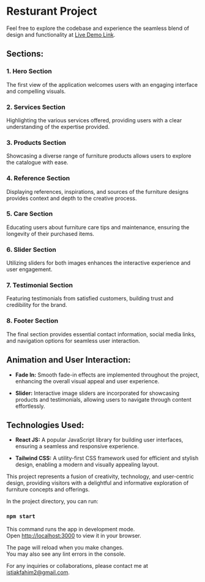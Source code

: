 # Resturant Project


Feel free to explore the codebase and experience the seamless blend of design and functionality at [Live Demo Link](https://clever-croissant-f7f6d2.netlify.app/).

## Sections:

### 1. Hero Section
The first view of the application welcomes users with an engaging interface and compelling visuals.

### 2. Services Section
Highlighting the various services offered, providing users with a clear understanding of the expertise provided.

### 3. Products Section
Showcasing a diverse range of furniture products allows users to explore the catalogue with ease.

### 4. Reference Section
Displaying references, inspirations, and sources of the furniture designs provides context and depth to the creative process.

### 5. Care Section
Educating users about furniture care tips and maintenance, ensuring the longevity of their purchased items.

### 6. Slider Section
Utilizing sliders for both images enhances the interactive experience and user engagement.

### 7. Testimonial Section
Featuring testimonials from satisfied customers, building trust and credibility for the brand.

### 8. Footer Section
The final section provides essential contact information, social media links, and navigation options for seamless user interaction.

## Animation and User Interaction:

- **Fade In:** Smooth fade-in effects are implemented throughout the project, enhancing the overall visual appeal and user experience.

- **Slider:** Interactive image sliders are incorporated for showcasing products and testimonials, allowing users to navigate through content effortlessly.

## Technologies Used:

- **React JS:** A popular JavaScript library for building user interfaces, ensuring a seamless and responsive experience.

- **Tailwind CSS:** A utility-first CSS framework used for efficient and stylish design, enabling a modern and visually appealing layout.

This project represents a fusion of creativity, technology, and user-centric design, providing visitors with a delightful and informative exploration of furniture concepts and offerings.


In the project directory, you can run:

### `npm start`

This command runs the app in development mode.\
Open [http://localhost:3000](http://localhost:3000) to view it in your browser.

The page will reload when you make changes.\
You may also see any lint errors in the console.

For any inquiries or collaborations, please contact me at [istiakfahim2@gmail.com](mailto:istiakfahim2@gmail.com).


